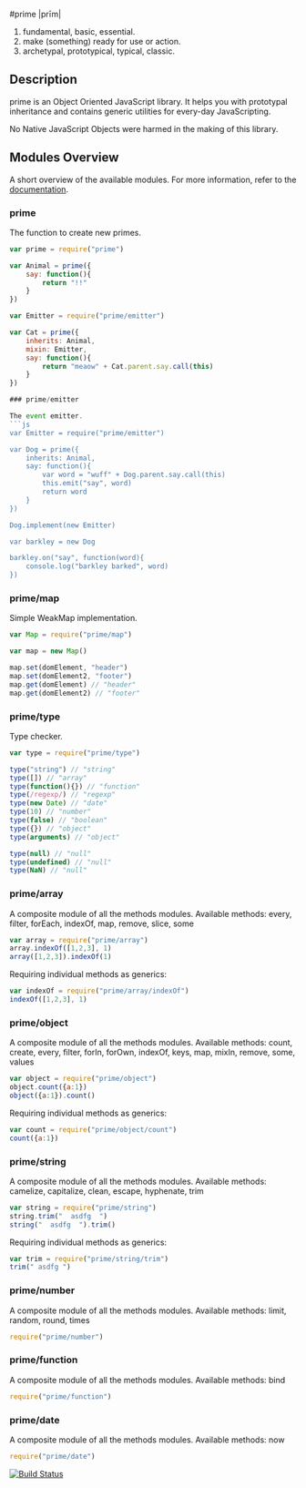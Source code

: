 
#prime |prīm|

1. fundamental, basic, essential.
2. make (something) ready for use or action.
3. archetypal, prototypical, typical, classic.

## Description

prime is an Object Oriented JavaScript library. It helps you with prototypal inheritance and contains generic utilities for every-day JavaScripting.

No Native JavaScript Objects were harmed in the making of this library.

## Modules Overview

A short overview of the available modules. For more information, refer to the [documentation](https://github.com/mootools/prime/blob/master/doc/prime.md).

### prime

The function to create new primes.

```js
var prime = require("prime")

var Animal = prime({
    say: function(){
        return "!!"
    }
})

var Emitter = require("prime/emitter")

var Cat = prime({
    inherits: Animal,
    mixin: Emitter,
    say: function(){
        return "meaow" + Cat.parent.say.call(this)
    }
})

### prime/emitter

The event emitter.
```js
var Emitter = require("prime/emitter")

var Dog = prime({
    inherits: Animal,
    say: function(){
        var word = "wuff" + Dog.parent.say.call(this)
        this.emit("say", word)
        return word
    }
})

Dog.implement(new Emitter)

var barkley = new Dog

barkley.on("say", function(word){
    console.log("barkley barked", word)
})
```
### prime/map

Simple WeakMap implementation.
```js
var Map = require("prime/map")

var map = new Map()

map.set(domElement, "header")
map.set(domElement2, "footer")
map.get(domElement) // "header"
map.get(domElement2) // "footer"
```
### prime/type

Type checker.
```js
var type = require("prime/type")

type("string") // "string"
type([]) // "array"
type(function(){}) // "function"
type(/regexp/) // "regexp"
type(new Date) // "date"
type(10) // "number"
type(false) // "boolean"
type({}) // "object"
type(arguments) // "object"

type(null) // "null"
type(undefined) // "null"
type(NaN) // "null"
```
### prime/array

A composite module of all the methods modules.
Available methods: every, filter, forEach, indexOf, map, remove, slice, some

```js
var array = require("prime/array")
array.indexOf([1,2,3], 1)
array([1,2,3]).indexOf(1)
```

Requiring individual methods as generics:

```js
var indexOf = require("prime/array/indexOf")
indexOf([1,2,3], 1)
```

### prime/object

A composite module of all the methods modules.
Available methods: count, create, every, filter, forIn, forOwn, indexOf, keys, map, mixIn, remove, some, values

```js
var object = require("prime/object")
object.count({a:1})
object({a:1}).count()
```

Requiring individual methods as generics:

```js
var count = require("prime/object/count")
count({a:1})
```

### prime/string

A composite module of all the methods modules.
Available methods: camelize, capitalize, clean, escape, hyphenate, trim

```js
var string = require("prime/string")
string.trim("  asdfg  ")
string("  asdfg  ").trim()
```

Requiring individual methods as generics:

```js
var trim = require("prime/string/trim")
trim(" asdfg ")
```

### prime/number

A composite module of all the methods modules.
Available methods: limit, random, round, times

```js
require("prime/number")
```

### prime/function

A composite module of all the methods modules.
Available methods: bind

```js
require("prime/function")
```

### prime/date

A composite module of all the methods modules.
Available methods: now

```js
require("prime/date")
```


[![Build Status](https://secure.travis-ci.org/mootools/prime.png?branch=master)](http://travis-ci.org/mootools/prime)
